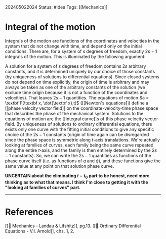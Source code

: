 202405022024
Status: #idea
Tags: [[Mechanics]]

# Integral of the motion

Integrals of the motion are functions of the coordinates and velocities in the system that do not change with time, and depend only on the initial conditions. There are, for a system of $s$ degrees of freedom, exactly $2s-1$ integrals of the motion. This is illuminated by the following argument:

A solution for a system of $s$ degrees of freedom contains $2s$ arbitrary constants, and it is determined uniquely by our choice of those constants (by uniqueness of solutions to differential equations). Since closed systems do not depend on time explicitly, the origin of time is arbitrary and may always be taken as one of the arbitrary constants of the solution (we exclude time origin because it is not a function of the coordinates and velocities). That leaves $2s-1$ quantities. The equations of motion $a = \textbf F(\textbf x, \dot{\textbf x},t)$ ([[Newton's equations]]) define a [[phase velocity vector field]] on the coordinate-velocity-time phase space that describes the phase of the mechanical system. Solutions to the equations of motion are the [[integral curve]]s of this phase velocity vector field. By uniqueness of solutions to ordinary differential equations, there exists only one curve with the fitting initial conditions to give any specific choice of the $2s-1$ constants (origin of time again can be disregarded since the phase space is symmetric along $t$-axis translations. We're actually looking at families of curves, each family being the same curve repeated along the entire $t$-axis, and the family is then entirely determined by the $2s-1$ constants). So, we can write the $2s-1$ quantities as functions of the phase curve itself (i.e. as functions of $q$ and $\dot q$), and these functions give the same value at any point on that solution phase curve.

**UNCERTAIN about the eliminating $t-t_0$ part to be honest, need more thinking as to what that means. I think I'm close to getting it with the "looking at families of curves" part.**

___
# References
[[📕 Mechanics - Landau & Lifshitz]], pg.13.
[[📕 Ordinary Differential Equations - V.I. Arnold]], chs. 1, 2.